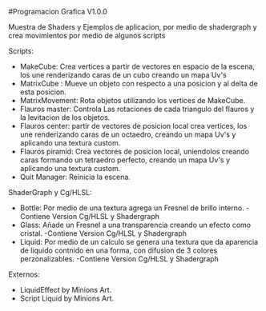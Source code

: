 #Programacion Grafica V1.0.0

Muestra de Shaders y Ejemplos de aplicacion, por medio de shadergraph y crea movimientos por medio de algunos scripts


Scripts:

- MakeCube: Crea vertices a partir de vectores en espacio de la escena, los une renderizando caras de un cubo creando un mapa Uv's
- MatrixCube : Mueve un objeto con respecto a una posicion y al delta de esta posicion.
- MatrixMovement: Rota objetos utilizando los vertices de MakeCube.
- Flauros master: Controla Las rotaciones de cada triangulo del flauros y la levitacion de los objetos. 
- Flauros center: partir de vectores de posicion local crea vertices, los une renderizando caras de un octaedro, creando un mapa Uv's y aplicando una textura custom.
- Flauros piramid: Crea vectores de posicion local, uniendolos creando caras formando un tetraedro perfecto, creando un mapa Uv's y aplicando una textura custom.
- Quit Manager: Reinicia la escena.

ShaderGraph y Cg/HLSL:

- Bottle: Por medio de una textura agrega un Fresnel de brillo interno. -Contiene Version Cg/HLSL y Shadergraph
- Glass: Añade un Fresnel a una transparencia creando un efecto como cristal. -Contiene Version Cg/HLSL y Shadergraph
- Liquid: Por medio de un calculo se genera una textura que da aparencia de liquido contnido en una forma, con difusion de 3 colores perzonalizables. -Contiene Version Cg/HLSL y Shadergraph

Externos:
- LiquidEffect by Minions Art.
- Script Liquid by Minions Art.
